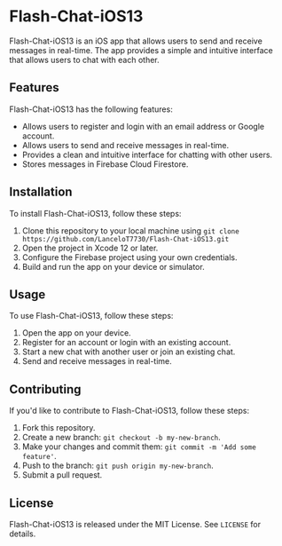 # Flash-Chat-iOS13

Flash-Chat-iOS13 is an iOS app that allows users to send and receive messages in real-time. The app provides a simple and intuitive interface that allows users to chat with each other.

## Features

Flash-Chat-iOS13 has the following features:

- Allows users to register and login with an email address or Google account.
- Allows users to send and receive messages in real-time.
- Provides a clean and intuitive interface for chatting with other users.
- Stores messages in Firebase Cloud Firestore.

## Installation

To install Flash-Chat-iOS13, follow these steps:

1. Clone this repository to your local machine using `git clone https://github.com/LanceloT7730/Flash-Chat-iOS13.git`
2. Open the project in Xcode 12 or later.
3. Configure the Firebase project using your own credentials.
4. Build and run the app on your device or simulator.

## Usage

To use Flash-Chat-iOS13, follow these steps:

1. Open the app on your device.
2. Register for an account or login with an existing account.
3. Start a new chat with another user or join an existing chat.
4. Send and receive messages in real-time.

## Contributing

If you'd like to contribute to Flash-Chat-iOS13, follow these steps:

1. Fork this repository.
2. Create a new branch: `git checkout -b my-new-branch`.
3. Make your changes and commit them: `git commit -m 'Add some feature'`.
4. Push to the branch: `git push origin my-new-branch`.
5. Submit a pull request.

## License

Flash-Chat-iOS13 is released under the MIT License. See `LICENSE` for details.
